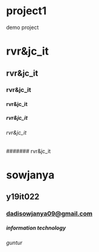 # project1
demo project
# rvr&jc_it
## rvr&jc_it
### rvr&jc_it
#### rvr&jc_it
##### rvr&jc_it
###### rvr&jc_it
####### rvr&jc_it
# sowjanya
## y19it022
### dadisowjanya09@gmail.com
##### information technology
###### guntur
